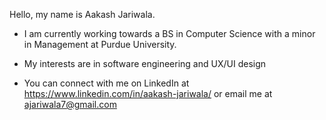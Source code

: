 Hello, my name is Aakash Jariwala.

- I am currently working towards a BS in Computer Science with a minor in Management at Purdue University.

- My interests are in software engineering and UX/UI design

- You can connect with me on LinkedIn at https://www.linkedin.com/in/aakash-jariwala/ or email me at ajariwala7@gmail.com
